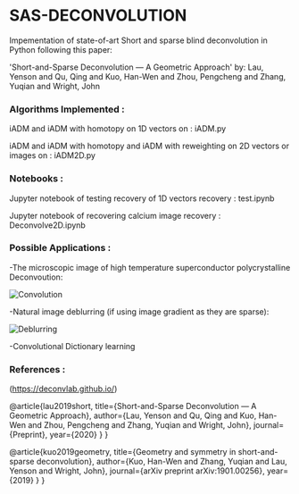 # SAS-DECONVOLUTION

Impementation of state-of-art Short and sparse blind deconvolution in Python following this paper:

'Short-and-Sparse Deconvolution — A Geometric Approach' by: Lau, Yenson and Qu, Qing and Kuo, Han-Wen and Zhou, Pengcheng and Zhang, Yuqian and Wright, John

### Algorithms Implemented : 

iADM and iADM with homotopy on 1D vectors on : iADM.py

iADM and iADM with homotopy and iADM with reweighting on 2D vectors or images on : iADM2D.py

### Notebooks :

Jupyter notebook of testing recovery of 1D vectors recovery  : test.ipynb

Jupyter notebook of recovering calcium image recovery : Deconvolve2D.ipynb

### Possible Applications :

-The microscopic image of high temperature superconductor polycrystalline Deconvoution: 

![Convolution](https://user-images.githubusercontent.com/127419134/235808446-18ec5884-b01d-4ec9-a9b1-95f2660e24ac.PNG)

-Natural image deblurring (if using image gradient as they are sparse):

![Deblurring](https://user-images.githubusercontent.com/127419134/235808883-d282685b-27f9-4eb9-b5af-14b8d8474e2f.PNG)

-Convolutional Dictionary learning 
### References : 

(https://deconvlab.github.io/)


@article{lau2019short, title={Short-and-Sparse Deconvolution — A Geometric Approach}, author={Lau, Yenson and Qu, Qing and Kuo, Han-Wen and Zhou, Pengcheng and Zhang, Yuqian and Wright, John}, journal={Preprint}, year={2020} } }

@article{kuo2019geometry, title={Geometry and symmetry in short-and-sparse deconvolution}, author={Kuo, Han-Wen and Zhang, Yuqian and Lau, Yenson and Wright, John}, journal={arXiv preprint arXiv:1901.00256}, year={2019} } }







